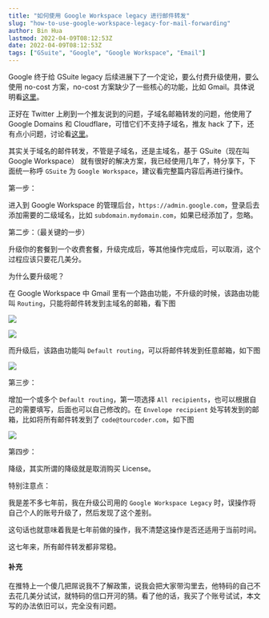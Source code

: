 ```yaml
---
title: "如何使用 Google Workspace legacy 进行邮件转发"
slug: "how-to-use-google-workspace-legacy-for-mail-forwarding"
author: Bin Hua
lastmod: 2022-04-09T08:12:53Z
date: 2022-04-09T08:12:53Z
tags: ["GSuite", "Google", "Google Workspace", "Email"]
---
```


Google 终于给 GSuite legacy 后续进展下了一个定论，要么付费升级使用，要么使用 no-cost 方案，no-cost 方案缺少了一些核心的功能，比如 Gmail。具体说明看[这里](https://support.google.com/a/answer/60217#nocost)。


正好在 Twitter 上刷到一个推友说到的问题，子域名邮箱转发的问题，他使用了 Google Domains 和 Cloudflare，可惜它们不支持子域名，推友 hack 了下，还有点小问题，讨论看[这里](https://twitter.com/oasisfeng/status/1512275422045929472)。

其实关于域名的邮件转发，不管是子域名，还是主域名，基于 GSuite（现在叫 Google Workspace） 就有很好的解决方案，我已经使用几年了，特分享下，下面统一称呼 `GSuite` 为 `Google Workspace`，建议看完整篇内容后再进行操作。

第一步：

进入到 Google Workspace 的管理后台，`https://admin.google.com`，登录后去添加需要的二级域名，比如 `subdomain.mydomain.com`，如果已经添加了，忽略。

第二步：（最关键的一步）

升级你的套餐到一个收费套餐，升级完成后，等其他操作完成后，可以取消，这个过程应该只要花几美分。

为什么要升级呢？

在 Google Workspace 中 Gmail 里有一个路由功能，不升级的时候，该路由功能叫 `Routing`，只能将邮件转发到主域名的邮箱，看下图

![](/imgs/how-to-use-google-workspace-legacy-for-mail-forwarding-01.jpg)

![](/imgs/how-to-use-google-workspace-legacy-for-mail-forwarding-03.jpg)

而升级后，该路由功能叫 `Default routing`，可以将邮件转发到任意邮箱，如下图

![](/imgs/how-to-use-google-workspace-legacy-for-mail-forwarding-02.jpg)

第三步：

增加一个或多个 `Default routing`，第一项选择 `All recipients`，也可以根据自己的需要填写，后面也可以自己修改的。在 `Envelope recipient` 处写转发到的邮箱，比如将所有邮件转发到了 `code@tourcoder.com`，如下图

![](/imgs/how-to-use-google-workspace-legacy-for-mail-forwarding-04.jpg)

第四步：

降级，其实所谓的降级就是取消购买 License。

特别注意点：

我是差不多七年前，我在升级公司用的 `Google Workspace Legacy` 时，误操作将自己个人的账号升级了，然后发现了这个差别。

这句话也就意味着我是七年前做的操作，我不清楚这操作是否还适用于当前时间。

这七年来，所有邮件转发都非常稳。

#### 补充

在推特上一个傻几把屌说我不了解政策，说我会把大家带沟里去，他特码的自己不去花几美分试试，就特码的信口开河的猜。看了他的话，我买了个账号试试，本文写的办法依旧可以，完全没有问题。
